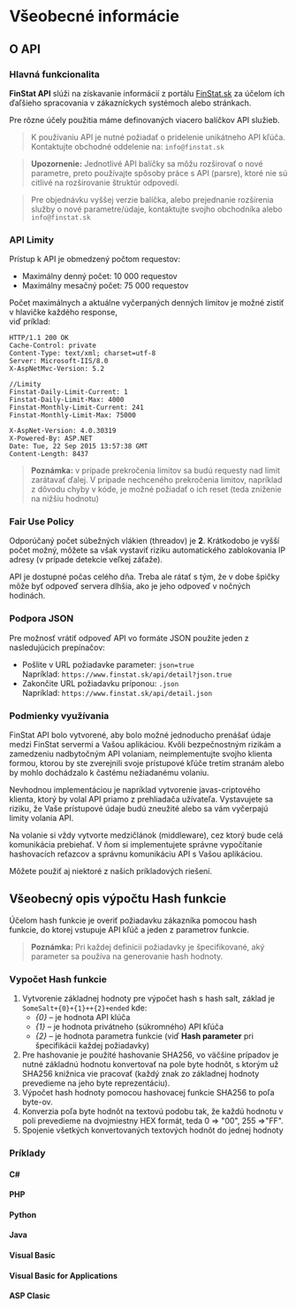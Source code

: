 # Všeobecné informácie
## O API
### Hlavná funkcionalita 
**FinStat API** slúži na získavanie informácií z portálu [FinStat.sk](https://www.finstat.sk) 
za účelom ích ďaľšieho spracovania v zákazníckych systémoch alebo stránkach.

Pre rôzne účely použitia máme definovaných viacero balíčkov API služieb.

> K používaniu API je nutné požiadať o pridelenie unikátneho API kľúča.<br />Kontaktujte obchodné 
oddelenie na: ```info@finstat.sk```

> **Upozornenie:** Jednotlivé API balíčky sa môžu rozširovať o nové parametre, preto používajte 
spôsoby práce s API (parsre), ktoré nie sú citlivé na rozširovanie štruktúr odpovedí.

> Pre objednávku vyššej verzie balíčka, alebo prejednanie rozšírenia služby o nové 
parametre/údaje, kontaktujte svojho obchodníka alebo ```info@finstat.sk```


### API Limity
Prístup k API je obmedzený počtom requestov:
- Maximálny denný počet: 10 000 requestov
- Maximálny mesačný počet: 75 000 requestov

Počet maximálnych a aktuálne vyčerpaných denných limitov je možné zistiť v hlavičke každého 
response,<br />viď príklad:

``` http
HTTP/1.1 200 OK
Cache-Control: private
Content-Type: text/xml; charset=utf-8
Server: Microsoft-IIS/8.0
X-AspNetMvc-Version: 5.2

//Limity
Finstat-Daily-Limit-Current: 1
Finstat-Daily-Limit-Max: 4000
Finstat-Monthly-Limit-Current: 241
Finstat-Monthly-Limit-Max: 75000

X-AspNet-Version: 4.0.30319
X-Powered-By: ASP.NET
Date: Tue, 22 Sep 2015 13:57:38 GMT
Content-Length: 8437
```

> **Poznámka:** v prípade prekročenia limitov sa budú requesty nad limit zarátavať ďalej. 
V prípade nechceného prekročenia limitov, napríklad z dôvodu chyby v kóde, je možné požiadať 
o ich reset (teda zníženie na nižšiu hodnotu)

### Fair Use Policy
Odporúčaný počet súbežných vlákien (threadov) je **2**. Krátkodobo je vyšší počet možný, môžete 
sa však vystaviť riziku automatického zablokovania IP adresy (v prípade detekcie veľkej záťaže).

API je dostupné počas celého dňa. Treba ale rátať s tým, že v dobe špičky môže byť odpoveď 
servera dlhšia, ako je jeho odpoveď v nočných hodinách.
### Podpora JSON

Pre možnosť vrátiť odpoveď API vo formáte JSON použite jeden z nasledujúcich prepínačov:
- Pošlite v URL požiadavke parameter: ```json=true``` 
<br />Napríklad: ```https://www.finstat.sk/api/detail?json.true```
- Zakončite URL požiadavku príponou: ```.json```
<br />Napríklad: ```https://www.finstat.sk/api/detail.json```

### Podmienky využívania
FinStat API bolo vytvorené, aby bolo možné jednoducho prenášať údaje medzi FinStat servermi 
a Vašou aplikáciou. Kvôli bezpečnostným rizikám a zamedzeniu nadbytočným API volaniam, 
neimplementujte svojho klienta formou, ktorou by ste zverejnili svoje prístupové kľúče tretím 
stranám alebo by mohlo dochádzalo k častému nežiadanému volaniu. 

Nevhodnou implementáciou je napríklad vytvorenie javas-criptového klienta, ktorý by volal API 
priamo z prehliadača užívateľa. Vystavujete sa riziku, že Vaše prístupové údaje budú zneužité 
alebo sa vám vyčerpajú limity volania API.

Na volanie si vždy vytvorte medzičlánok (middleware), cez ktorý bude celá komunikácia 
prebiehať. V ňom si implementujete správne vypočítanie hashovacích reťazcov a správnu 
komunikáciu API s Vašou aplikáciou.

Môžete použiť aj niektoré z našich príkladových riešení.

## Všeobecný opis výpočtu Hash funkcie
Účelom hash funkcie je overiť požiadavku zákazníka pomocou hash funkcie, do ktorej vstupuje 
API kľúč a jeden z parametrov funkcie. 
> **Poznámka:** Pri každej definícii požiadavky je špecifikované, aký parameter sa používa na 
generovanie hash hodnoty.

### Vypočet Hash funkcie
1. Vytvorenie základnej hodnoty pre výpočet hash s hash salt, 
základ je `SomeSalt+{0}+{1}++{2}+ended` kde:
    - *{0}* – je hodnota API klúča
    - *{1}* – je hodnota privátneho (súkromného) API kľúča
    - *{2}* – je hodnota parametra funkcie (viď **Hash parameter** pri špecifikácii každej 
požiadavky)
2. Pre hashovanie je použité hashovanie SHA256, vo väčšine prípadov je nutné základnú 
hodnotu konvertovať na pole byte hodnôt, s ktorým už SHA256 knižnica vie pracovať 
(každý znak zo základnej hodnoty prevedieme na jeho byte reprezentáciu).
3. Výpočet hash hodnoty pomocou hashovacej funkcie SHA256 to poľa byte-ov.
4. Konverzia poľa byte hodnôt na textovú podobu tak, že každú hodnotu v poli prevedieme 
na dvojmiestny HEX formát, teda 0 => "00", 255 =>"FF".
5. Spojenie všetkých konvertovaných textových hodnôt do jednej hodnoty

### Príklady
#### C#
[](../../common/code/csharp.md ':include')
#### PHP
[](../../common/code/php.md ':include')
#### Python
[](../../common/code/python.md ':include')
#### Java
[](../../common/code/java.md ':include')
#### Visual Basic
[](../../common/code/vbasic.md ':include')
#### Visual Basic for Applications
[](../../common/code/vba.md ':include')
#### ASP Clasic
[](../../common/code/aspclasic.md ':include')
